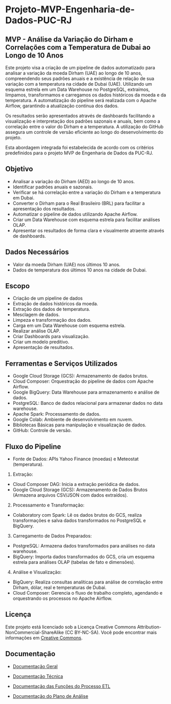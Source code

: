 
# Projeto-MVP-Engenharia-de-Dados-PUC-RJ

## MVP - Análise da Variação do Dirham e Correlações com a Temperatura de Dubai ao Longo de 10 Anos

Este projeto visa a criação de um pipeline de dados automatizado para analisar a variação da moeda Dirham (UAE) ao longo de 10 anos, compreendendo seus padrões anuais e a existência de relação de sua variação com a temperatura na cidade de Dubai (UAE). Utilizando um esquema estrela em um Data Warehouse no PostgreSQL, extraímos, limpamos, transformamos e carregamos os dados históricos da moeda e da temperatura. A automatização do pipeline será realizada com o Apache Airflow, garantindo a atualização contínua dos dados.

Os resultados serão apresentados através de dashboards facilitando a visualização e interpretação dos padrões sazonais e anuais, bem como a correlação entre o valor do Dirham e a temperatura. A utilização do GitHub assegura um controle de versão eficiente ao longo do desenvolvimento do projeto.

Esta abordagem integrada foi estabelecida de acordo com os critérios predefinidos para o projeto MVP de Engenharia de Dados da PUC-RJ.

## Objetivo

- Analisar a variação do Dirham (AED) ao longo de 10 anos.
- Identificar padrões anuais e sazonais.
- Verificar se há correlação entre a variação do Dirham e a temperatura em Dubai.
- Converter o Dirham para o Real Brasileiro (BRL) para facilitar a apresentação dos resultados.
- Automatizar o pipeline de dados utilizando Apache Airflow.
- Criar um Data Warehouse com esquema estrela para facilitar análises OLAP.
- Apresentar os resultados de forma clara e visualmente atraente através de dashboards.

## Dados Necessários

- Valor da moeda Dirham (UAE) nos últimos 10 anos.
- Dados de temperatura dos últimos 10 anos na cidade de Dubai.

## Escopo

- Criação de um pipeline de dados
- Extração de dados históricos da moeda.
- Extração dos dados de temperatura.
- Mesclagem de dados.
- Limpeza e transformação dos dados.
- Carga em um Data Warehouse com esquema estrela.
- Realizar análise OLAP.
- Criar Dashboards para visualização.
- Criar um modelo preditivo.
- Apresentação de resultados.

## Ferramentas e Serviços Utilizados

- Google Cloud Storage (GCS): Armazenamento de dados brutos.
- Cloud Composer: Orquestração do pipeline de dados com Apache Airflow.
- Google BigQuery: Data Warehouse para armazenamento e análise de dados.
- PostgreSQL: Banco de dados relacional para armazenar dados no data warehouse.
- Apache Spark: Processamento de dados.
- Google Colab: Ambiente de desenvolvimento em nuvem.
- Bibliotecas Básicas para manipulação e visualização de dados.
- GitHub: Controle de versão.

## Fluxo do Pipeline

- Fonte de Dados: APIs Yahoo Finance (moedas) e Meteostat (temperatura).

1. Extração:
  - Cloud Composer DAG: Inicia a extração periódica de dados.
  - Google Cloud Storage (GCS): Armazenamento de Dados Brutos (Armazena arquivos CSV/JSON com dados extraídos).

2. Processamento e Transformação:
  - Colaboratory com Spark: Lê os dados brutos do GCS, realiza transformações e salva dados transformados no PostgreSQL e BigQuery.

3. Carregamento de Dados Preparados:
  - PostgreSQL: Armazena dados transformados para análises no data warehouse.
  - BigQuery: Importa dados transformados do GCS, cria um esquema estrela para análises OLAP (tabelas de fato e dimensões).

4. Análise e Visualização:
  - BigQuery: Realiza consultas analíticas para análise de correlação entre Dirham, dólar, real e temperaturas de Dubai.
  - Cloud Composer: Gerencia o fluxo de trabalho completo, agendando e orquestrando os processos no Apache Airflow.

## Licença

Este projeto está licenciado sob a Licença Creative Commons Attribution-NonCommercial-ShareAlike (CC BY-NC-SA). Você pode encontrar mais informações em [Creative Commons](https://br.creativecommons.net/?s=CC+BY-NC-SA).

## Documentação

- [Documentação Geral](https://github.com/CarolBw/Projeto-MVP-Engenharia-de-Dados-PUC-RJ/blob/main/Documenta%C3%A7%C3%A3o)

- [Documentação Técnica](https://github.com/CarolBw/Projeto-MVP-Engenharia-de-Dados-PUC-RJ/blob/main/Documenta%C3%A7%C3%A3o-t%C3%A9cnica)

- [Documentação das Funções do Processo ETL](https://github.com/CarolBw/Projeto-MVP-Engenharia-de-Dados-PUC-RJ/blob/main/Documenta%C3%A7%C3%A3o_etl_functions)

- [Documentação do Plano de Análise](https://github.com/CarolBw/Projeto-MVP-Engenharia-de-Dados-PUC-RJ/blob/main/Documentacao-Plano-de-analise.txt)



